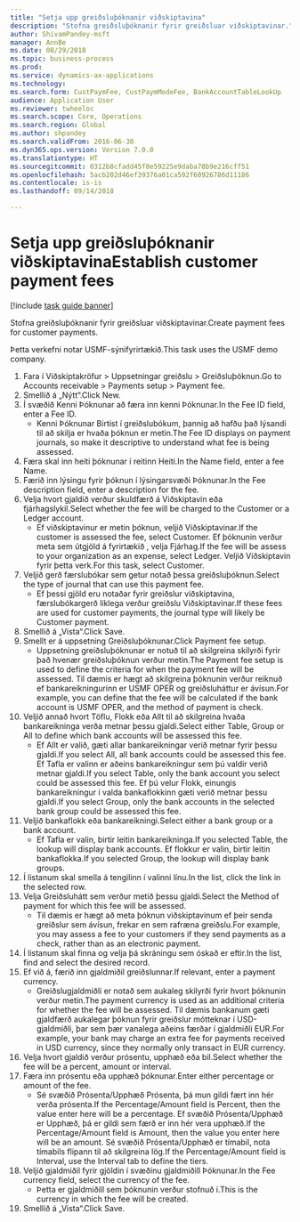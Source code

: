 ```yaml
--- 
title: "Setja upp greiðsluþóknanir viðskiptavina"
description: "Stofna greiðsluþóknanir fyrir greiðsluar viðskiptavinar."
author: ShivamPandey-msft
manager: AnnBe
ms.date: 08/29/2018
ms.topic: business-process
ms.prod: 
ms.service: dynamics-ax-applications
ms.technology: 
ms.search.form: CustPaymFee, CustPaymModeFee, BankAccountTableLookUp
audience: Application User
ms.reviewer: twheeloc
ms.search.scope: Core, Operations
ms.search.region: Global
ms.author: shpandey
ms.search.validFrom: 2016-06-30
ms.dyn365.ops.version: Version 7.0.0
ms.translationtype: HT
ms.sourcegitcommit: 0312b8cfadd45f8e59225e9daba78b9e216cff51
ms.openlocfilehash: 5acb202d46ef39376a01ca592f60926786d11186
ms.contentlocale: is-is
ms.lasthandoff: 09/14/2018

---
```

# <a name="establish-customer-payment-fees"></a><span data-ttu-id="2c43a-103">Setja upp greiðsluþóknanir viðskiptavina</span><span class="sxs-lookup"><span data-stu-id="2c43a-103">Establish customer payment fees</span></span>

[!include [task guide banner](../../includes/task-guide-banner.md)]

<span data-ttu-id="2c43a-104">Stofna greiðsluþóknanir fyrir greiðsluar viðskiptavinar.</span><span class="sxs-lookup"><span data-stu-id="2c43a-104">Create payment fees for customer payments.</span></span>

<span data-ttu-id="2c43a-105">Þetta verkefni notar USMF-sýnifyrirtækið.</span><span class="sxs-lookup"><span data-stu-id="2c43a-105">This task uses the USMF demo company.</span></span>

1. <span data-ttu-id="2c43a-106">Fara í Viðskiptakröfur > Uppsetningar greiðslu > Greiðsluþóknun.</span><span class="sxs-lookup"><span data-stu-id="2c43a-106">Go to Accounts receivable > Payments setup > Payment fee.</span></span>
2. <span data-ttu-id="2c43a-107">Smellið á „Nýtt“.</span><span class="sxs-lookup"><span data-stu-id="2c43a-107">Click New.</span></span>
3. <span data-ttu-id="2c43a-108">Í svæðið Kenni Þóknunar að færa inn kenni Þóknunar.</span><span class="sxs-lookup"><span data-stu-id="2c43a-108">In the Fee ID field, enter a Fee ID.</span></span>
    * <span data-ttu-id="2c43a-109">Kenni Þóknunar Birtist í greiðslubókum, þannig að hafðu það lýsandi til að skilja er hvaða þóknun er metin.</span><span class="sxs-lookup"><span data-stu-id="2c43a-109">The Fee ID displays on payment journals, so make it descriptive to understand what fee is being assessed.</span></span>  
4. <span data-ttu-id="2c43a-110">Færa skal inn heiti þóknunar í reitinn Heiti.</span><span class="sxs-lookup"><span data-stu-id="2c43a-110">In the Name field, enter a fee Name.</span></span>
5. <span data-ttu-id="2c43a-111">Færið inn lýsingu fyrir þóknun í lýsingarsvæði Þóknunar.</span><span class="sxs-lookup"><span data-stu-id="2c43a-111">In the Fee description field, enter a description for the fee.</span></span>
6. <span data-ttu-id="2c43a-112">Velja hvort gjaldið verður skuldfærð á Viðskiptavin eða fjárhagslykil.</span><span class="sxs-lookup"><span data-stu-id="2c43a-112">Select whether the fee will be charged to the Customer or a Ledger account.</span></span>
    * <span data-ttu-id="2c43a-113">Ef viðskiptavinur er metin þóknun, veljið Viðskiptavinar.</span><span class="sxs-lookup"><span data-stu-id="2c43a-113">If the customer is assessed the fee, select Customer.</span></span> <span data-ttu-id="2c43a-114">Ef þóknunin verður meta sem útgjöld á fyrirtækið , velja Fjárhag.</span><span class="sxs-lookup"><span data-stu-id="2c43a-114">If the fee will be assess to your organization as an expense, select Ledger.</span></span> <span data-ttu-id="2c43a-115">Veljið Viðskiptavin fyrir þetta verk.</span><span class="sxs-lookup"><span data-stu-id="2c43a-115">For this task, select Customer.</span></span>  
7. <span data-ttu-id="2c43a-116">Veljið gerð færslubókar sem getur notað þessa greiðsluþóknun.</span><span class="sxs-lookup"><span data-stu-id="2c43a-116">Select the type of  journal that can use this payment fee.</span></span>
    * <span data-ttu-id="2c43a-117">Ef þessi gjöld eru notaðar fyrir greiðslur viðskiptavina, færslubókargerð líklega verður greiðslu Viðskiptavinar.</span><span class="sxs-lookup"><span data-stu-id="2c43a-117">If these fees are used for customer payments, the journal type will likely be Customer payment.</span></span>  
8. <span data-ttu-id="2c43a-118">Smellið á „Vista“.</span><span class="sxs-lookup"><span data-stu-id="2c43a-118">Click Save.</span></span>
9. <span data-ttu-id="2c43a-119">Smellt er á uppsetning Greiðsluþóknunar.</span><span class="sxs-lookup"><span data-stu-id="2c43a-119">Click Payment fee setup.</span></span>
    * <span data-ttu-id="2c43a-120">Uppsetning greiðsluþóknunar er notuð til að skilgreina skilyrði fyrir það hvenær greiðsluþóknun verður metin.</span><span class="sxs-lookup"><span data-stu-id="2c43a-120">The Payment fee setup is used to define the criteria for when the payment fee will be assessed.</span></span>  <span data-ttu-id="2c43a-121">Til dæmis er hægt að skilgreina þóknunin verður reiknuð ef bankareikningurinn er USMF OPER og greiðsluháttur er ávísun.</span><span class="sxs-lookup"><span data-stu-id="2c43a-121">For example, you can define that the fee will be calculated if the bank account is USMF OPER, and the method of payment is check.</span></span>  
10. <span data-ttu-id="2c43a-122">Veljið annað hvort Töflu, Flokk eða Allt til að skilgreina hvaða bankareikninga verða metnar þessu gjaldi.</span><span class="sxs-lookup"><span data-stu-id="2c43a-122">Select either Table, Group or All to define which bank accounts will be assessed this fee.</span></span>
    * <span data-ttu-id="2c43a-123">Ef Allt er valið, gæti allar bankareikningar verið metnar fyrir þessu gjaldi.</span><span class="sxs-lookup"><span data-stu-id="2c43a-123">If you select All, all bank accounts could be assessed this fee.</span></span>  <span data-ttu-id="2c43a-124">Ef Tafla er valinn er aðeins bankareikningur sem þú valdir verið metnar gjaldi.</span><span class="sxs-lookup"><span data-stu-id="2c43a-124">If you select Table, only the bank account you select could be assessed this fee.</span></span> <span data-ttu-id="2c43a-125">Ef þú velur Flokk, einungis bankareikningur í valda bankaflokkinn gæti verið metnar þessu gjaldi.</span><span class="sxs-lookup"><span data-stu-id="2c43a-125">If you select Group, only the bank accounts in the selected bank group could be assessed this fee.</span></span>  
11. <span data-ttu-id="2c43a-126">Veljið bankaflokk eða bankareikningi.</span><span class="sxs-lookup"><span data-stu-id="2c43a-126">Select either a bank group or a bank account.</span></span>
    * <span data-ttu-id="2c43a-127">Ef Tafla er valin, birtir leitin bankareikninga.</span><span class="sxs-lookup"><span data-stu-id="2c43a-127">If you selected Table, the lookup will display bank accounts.</span></span> <span data-ttu-id="2c43a-128">Ef flokkur er valin, birtir leitin bankaflokka.</span><span class="sxs-lookup"><span data-stu-id="2c43a-128">If you selected Group, the lookup will display bank groups.</span></span>  
12. <span data-ttu-id="2c43a-129">Í listanum skal smella á tengilinn í valinni línu.</span><span class="sxs-lookup"><span data-stu-id="2c43a-129">In the list, click the link in the selected row.</span></span>
13. <span data-ttu-id="2c43a-130">Velja Greiðsluhátt sem verður metið þessu gjaldi.</span><span class="sxs-lookup"><span data-stu-id="2c43a-130">Select the Method of payment for which this fee will be assessed.</span></span>
    * <span data-ttu-id="2c43a-131">Til dæmis er hægt að meta þóknun viðskiptavinum ef þeir senda greiðslur sem ávísun, frekar en sem rafræna greiðslu.</span><span class="sxs-lookup"><span data-stu-id="2c43a-131">For example, you may assess a fee to your customers if they send payments as a check, rather than as an electronic payment.</span></span>  
14. <span data-ttu-id="2c43a-132">Í listanum skal finna og velja þá skráningu sem óskað er eftir.</span><span class="sxs-lookup"><span data-stu-id="2c43a-132">In the list, find and select the desired record.</span></span>
15. <span data-ttu-id="2c43a-133">Ef við á, færið inn gjaldmiðil greiðslunnar.</span><span class="sxs-lookup"><span data-stu-id="2c43a-133">If relevant, enter a payment currency.</span></span>
    * <span data-ttu-id="2c43a-134">Greiðslugjaldmiðli er notað sem aukaleg skilyrði fyrir hvort þóknunin verður metin.</span><span class="sxs-lookup"><span data-stu-id="2c43a-134">The payment currency is used as an additional criteria for whether the fee will be assessed.</span></span>  <span data-ttu-id="2c43a-135">Til dæmis bankanum gæti gjaldfærð aukalegar þóknun fyrir greiðslur mótteknar í USD-gjaldmiðli, þar sem þær vanalega aðeins færðar í gjaldmiðli EUR.</span><span class="sxs-lookup"><span data-stu-id="2c43a-135">For example, your bank may charge an extra fee for payments received in USD currency, since they normally only transact in EUR currency.</span></span>  
16. <span data-ttu-id="2c43a-136">Velja hvort gjaldið verður prósentu, upphæð eða bil.</span><span class="sxs-lookup"><span data-stu-id="2c43a-136">Select whether the fee will be a percent, amount or interval.</span></span>
17. <span data-ttu-id="2c43a-137">Færa inn prósentu eða upphæð þóknunar.</span><span class="sxs-lookup"><span data-stu-id="2c43a-137">Enter either percentage or amount of the fee.</span></span>
    * <span data-ttu-id="2c43a-138">Sé svæðið Prósenta/Upphæð Prósenta, þá mun gildi fært inn hér verða prósenta.</span><span class="sxs-lookup"><span data-stu-id="2c43a-138">If the Percentage/Amount field is Percent, then the value enter here will be a percentage.</span></span> <span data-ttu-id="2c43a-139">Ef svæðið Prósenta/Upphæð er Upphæð, þá er gildi sem færð er inn hér vera upphæð.</span><span class="sxs-lookup"><span data-stu-id="2c43a-139">If the Percentage/Amount field is Amount, then the value you enter here will be an amount.</span></span> <span data-ttu-id="2c43a-140">Sé svæðið Prósenta/Upphæð er tímabil, nota tímabils flipann til að skilgreina lög.</span><span class="sxs-lookup"><span data-stu-id="2c43a-140">If the Percentage/Amount field is Interval, use the Interval tab to define the tiers.</span></span>  
18. <span data-ttu-id="2c43a-141">Veljið gjaldmiðil fyrir gjöldin í svæðinu gjaldmiðill Þóknunar.</span><span class="sxs-lookup"><span data-stu-id="2c43a-141">In the Fee currency field, select the currency of the fee.</span></span>
    * <span data-ttu-id="2c43a-142">Þetta er gjaldmiðill sem þóknunin verður stofnuð í.</span><span class="sxs-lookup"><span data-stu-id="2c43a-142">This is the currency in which the fee will be created.</span></span>  
19. <span data-ttu-id="2c43a-143">Smellið á „Vista“.</span><span class="sxs-lookup"><span data-stu-id="2c43a-143">Click Save.</span></span>


